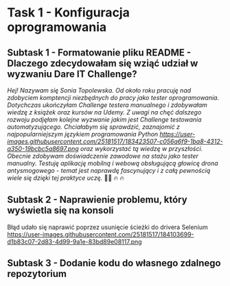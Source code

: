 # **Task 1 - Konfiguracja oprogramowania** 
## Subtask 1 - Formatowanie pliku README - Dlaczego zdecydowałam się wziąć udział w wyzwaniu Dare IT Challenge?
*Hej! Nazywam się Sonia Topolewska. Od około roku pracuję nad zdobyciem komptencji niezbędnych do pracy jako tester oprogramowania. Dotychczas ukończyłam Challenge testera manualnego i zdobywałam wiedzę z książek oraz kursów na Udemy. Z uwagi na chęć dalszego rozwoju podjęłam kolejne wyzwanie jakim jest Challenge testowania automatyzującego. Chciałabym się sprawdzić, zaznajomić z najpopularniejszym językiem programowania Python https://user-images.githubusercontent.com/25181517/183423507-c056a6f9-1ba8-4312-a350-19bcbc5a8697.png oraz wykorzystać tą wiedzę w przyszłości. Obecnie zdobywam doświadczenie zawodowe na stażu jako tester manualny. Testuję aplikację mobilną i webową obsługującą głowicę drona antysmogowego - temat jest naprawdę fascynujący i z całą pewnością wiele się dzięki tej praktyce uczę.* :rocket::rocket: :fire: :fire:
## Subtask 2 - Naprawienie problemu, który wyświetla się na konsoli 
Błąd udało się naprawić poprzez usunięcie ścieżki do drivera Selenium https://user-images.githubusercontent.com/25181517/184103699-d1b83c07-2d83-4d99-9a1e-83bd89e08117.png
## Subtask 3 - Dodanie kodu do własnego zdalnego repozytorium 